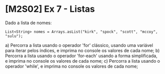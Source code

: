 # [M2S02] Ex 7 - Listas
Dado a lista de nomes:
````
List<String> nomes = Arrays.asList("kirk", "spock", "scott", "mccoy", "sulu");
````
a) Percorra a lista usando o operador 'for' clássico, usando uma variável para iterar pelos índices, e imprima no console os valores de cada nome;
b) Percorra a lista usando o operador 'for-each' usando a forma simplificada, e imprima no console os valores de cada nome;
c) Percorra a lista usando o operador 'while', e imprima no console os valores de cada nome;
